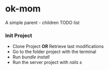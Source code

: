 # ok-mom
A simple parent - children TODO list

### Init Project

* Clone Project __OR__ Retrieve last modifications
* Go to the folder project with the terminal
* Run _bundle install_
* Run the server project with _rails s_
